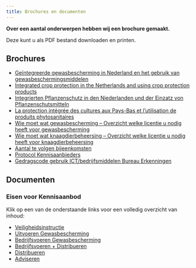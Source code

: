 ```yaml
---
title: Brochures en documenten
---
```

**Over een aantal onderwerpen hebben wij een brochure gemaakt.**

Deze kunt u als PDF bestand downloaden en printen.

## Brochures

* [Geïntegreerde gewasbescherming in Nederland en het gebruik van gewasbeschermingsmiddelen](https://administratie.erkenningen.nl/Portals/1/Brochures/Folder_Licenties_gewasbescherming_ndls_a5.pdf)
* [Integrated crop protection in the Netherlands and using crop protection products](https://administratie.erkenningen.nl/Portals/1/Brochures/Folder_Licenties_gewasbescherming_engels_a5.pdf)
* [Integrierten Pflanzenschutz in den Niederlanden und der Einzatz von Pflanzenschutsmitteln](https://administratie.erkenningen.nl/Portals/1/Brochures/Folder_Licenties_gewasbescherming_Duits_a5.pdf)
* [La protection intégrée des cultures aux Pays-Bas et l’utilisation de produits phytosanitaires](https://administratie.erkenningen.nl/Portals/1/Brochures/Folder_Licenties_gewasbescherming_Frans_a5.pdf)
* [Wie moet wat gewasbescherming – Overzicht welke licentie u nodig heeft voor gewasbescherming](https://administratie.erkenningen.nl/LinkClick.aspx?fileticket=x-A1ZbfC7Wo%3d&tabid=152&portalid=1&mid=573)
* [Wie moet wat knaagdierbeheersing – Overzicht welke licentie u nodig heeft voor knaagdierbeheersing](https://administratie.erkenningen.nl/Portals/1/20221012_Folder_knaagdierbeheersing-2022.pdf)
* [Aantal te volgen bijeenkomsten](https://administratie.erkenningen.nl/Portals/1/20210526%20Verlengingseisen%20bewijzen%20van%20vakbekwaamheid%20gewasbescherming%20en%20KBA.pdf)
* [Protocol Kennisaanbieders](https://administratie.erkenningen.nl/Portals/1/20231211%201.19%20Protocol%20voor%20kennisaanbieders.pdf)
* [Gedragscode gebruik ICT/bedrijfsmiddelen Bureau Erkenningen](https://administratie.erkenningen.nl/Portals/1/20200408%20Gedragscode%20gebruik%20%20ICT%20Bedrijfsmiddelen%20BE%20Versie%202020APR.pdf)

## Documenten

### Eisen voor Kennisaanbod

Klik op een van de onderstaande links voor een volledig overzicht van inhoud:

* [V﻿eiligheidsinstructie](https://administratie.erkenningen.nl/Default.aspx?tabid=152)
* [Uitvoeren Gewasbescherming](https://administratie.erkenningen.nl/Portals/1/20170913%201%20uitvoeren%20gewasbescherming%20eindtermen%20-%20vaardigheden.doc)
* [Bedrijfsvoeren Gewasbescherming](https://administratie.erkenningen.nl/Portals/1/20170913%202%20bedrijfsvoeren%20gewasbescherming%20eindtermen%20-%20vaardigheden.doc)
* [Bedrijfsvoeren + Distribueren](https://administratie.erkenningen.nl/Portals/1/20170913%203%20bedrijfsvoeren%20gewasbescherming%20en%20distribueren%20bestrijdingsmiddelen%20eindtermen%20-%20vaardigheden.doc)
* [Distribueren](https://administratie.erkenningen.nl/Portals/1/20170913%204%20distribueren%20bestrijdingsmiddelen%20eindtermen%20-%20vaardigheden.doc)
* [Adviseren](https://administratie.erkenningen.nl/Portals/1/20210911%20eindtermen%20en%20vaardigheden%20Adviseren%20Gewasbescherming.docx)